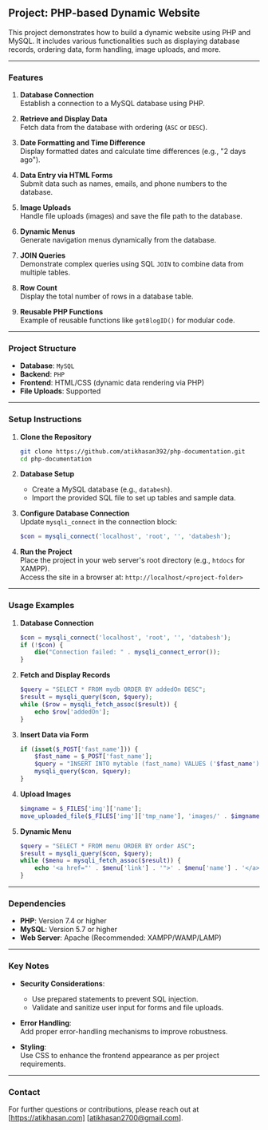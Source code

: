 ## Project: PHP-based Dynamic Website

This project demonstrates how to build a dynamic website using PHP and MySQL. It includes various functionalities such as displaying database records, ordering data, form handling, image uploads, and more.

---

### **Features**
1. **Database Connection**  
   Establish a connection to a MySQL database using PHP.

2. **Retrieve and Display Data**  
   Fetch data from the database with ordering (`ASC` or `DESC`).

3. **Date Formatting and Time Difference**  
   Display formatted dates and calculate time differences (e.g., "2 days ago").

4. **Data Entry via HTML Forms**  
   Submit data such as names, emails, and phone numbers to the database.

5. **Image Uploads**  
   Handle file uploads (images) and save the file path to the database.

6. **Dynamic Menus**  
   Generate navigation menus dynamically from the database.

7. **JOIN Queries**  
   Demonstrate complex queries using SQL `JOIN` to combine data from multiple tables.

8. **Row Count**  
   Display the total number of rows in a database table.

9. **Reusable PHP Functions**  
   Example of reusable functions like `getBlogID()` for modular code.

---

### **Project Structure**
- **Database**: `MySQL`
- **Backend**: `PHP`
- **Frontend**: HTML/CSS (dynamic data rendering via PHP)
- **File Uploads**: Supported

---

### **Setup Instructions**
1. **Clone the Repository**  
   ```bash
   git clone https://github.com/atikhasan392/php-documentation.git
   cd php-documentation
   ```

2. **Database Setup**  
   - Create a MySQL database (e.g., `databesh`).
   - Import the provided SQL file to set up tables and sample data.

3. **Configure Database Connection**  
   Update `mysqli_connect` in the connection block:
   ```php
   $con = mysqli_connect('localhost', 'root', '', 'databesh');
   ```

4. **Run the Project**  
   Place the project in your web server's root directory (e.g., `htdocs` for XAMPP).  
   Access the site in a browser at: `http://localhost/<project-folder>`

---

### **Usage Examples**
1. **Database Connection**
   ```php
   $con = mysqli_connect('localhost', 'root', '', 'databesh');
   if (!$con) {
       die("Connection failed: " . mysqli_connect_error());
   }
   ```

2. **Fetch and Display Records**
   ```php
   $query = "SELECT * FROM mydb ORDER BY addedOn DESC";
   $result = mysqli_query($con, $query);
   while ($row = mysqli_fetch_assoc($result)) {
       echo $row['addedOn'];
   }
   ```

3. **Insert Data via Form**
   ```php
   if (isset($_POST['fast_name'])) {
       $fast_name = $_POST['fast_name'];
       $query = "INSERT INTO mytable (fast_name) VALUES ('$fast_name')";
       mysqli_query($con, $query);
   }
   ```

4. **Upload Images**
   ```php
   $imgname = $_FILES['img']['name'];
   move_uploaded_file($_FILES['img']['tmp_name'], 'images/' . $imgname);
   ```

5. **Dynamic Menu**
   ```php
   $query = "SELECT * FROM menu ORDER BY order ASC";
   $result = mysqli_query($con, $query);
   while ($menu = mysqli_fetch_assoc($result)) {
       echo '<a href="' . $menu['link'] . '">' . $menu['name'] . '</a>';
   }
   ```

---

### **Dependencies**
- **PHP**: Version 7.4 or higher  
- **MySQL**: Version 5.7 or higher  
- **Web Server**: Apache (Recommended: XAMPP/WAMP/LAMP)

---

### **Key Notes**
- **Security Considerations**:  
   - Use prepared statements to prevent SQL injection.
   - Validate and sanitize user input for forms and file uploads.

- **Error Handling**:  
   Add proper error-handling mechanisms to improve robustness.

- **Styling**:  
   Use CSS to enhance the frontend appearance as per project requirements.

---

### **Contact**
For further questions or contributions, please reach out at [https://atikhasan.com] [atikhasan2700@gmail.com].
